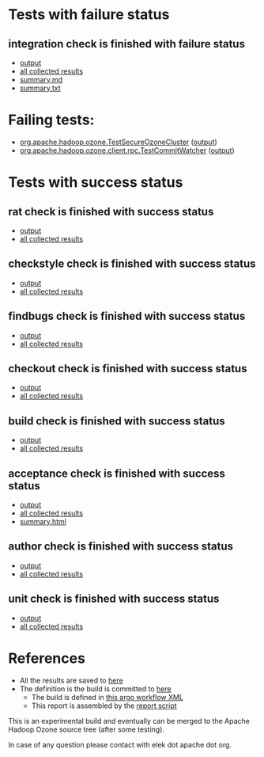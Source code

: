 # Tests with failure status

## integration check is finished with failure status

   * [output](https://raw.githubusercontent.com/elek/ozone-ci/master/pr/pr-hdds-2079-6lndh/integration/output.log)
   * [all collected results](https://github.com/elek/ozone-ci/tree/master/pr/pr-hdds-2079-6lndh/integration)
   * [summary.md](https://github.com/elek/ozone-ci/tree/master/pr/pr-hdds-2079-6lndh/integration/summary.md)
   * [summary.txt](https://github.com/elek/ozone-ci/tree/master/pr/pr-hdds-2079-6lndh/integration/summary.txt)

# Failing tests: 

 * [org.apache.hadoop.ozone.TestSecureOzoneCluster](hadoop-ozone/integration-test/org.apache.hadoop.ozone.TestSecureOzoneCluster.txt) ([output](hadoop-ozone/integration-test/org.apache.hadoop.ozone.TestSecureOzoneCluster-output.txt/))
 * [org.apache.hadoop.ozone.client.rpc.TestCommitWatcher](hadoop-ozone/integration-test/org.apache.hadoop.ozone.client.rpc.TestCommitWatcher.txt) ([output](hadoop-ozone/integration-test/org.apache.hadoop.ozone.client.rpc.TestCommitWatcher-output.txt/))


# Tests with success status

## rat check is finished with success status

   * [output](https://raw.githubusercontent.com/elek/ozone-ci/master/pr/pr-hdds-2079-6lndh/rat/output.log)
   * [all collected results](https://github.com/elek/ozone-ci/tree/master/pr/pr-hdds-2079-6lndh/rat)


## checkstyle check is finished with success status

   * [output](https://raw.githubusercontent.com/elek/ozone-ci/master/pr/pr-hdds-2079-6lndh/checkstyle/output.log)
   * [all collected results](https://github.com/elek/ozone-ci/tree/master/pr/pr-hdds-2079-6lndh/checkstyle)


## findbugs check is finished with success status

   * [output](https://raw.githubusercontent.com/elek/ozone-ci/master/pr/pr-hdds-2079-6lndh/findbugs/output.log)
   * [all collected results](https://github.com/elek/ozone-ci/tree/master/pr/pr-hdds-2079-6lndh/findbugs)


## checkout check is finished with success status

   * [output](https://raw.githubusercontent.com/elek/ozone-ci/master/pr/pr-hdds-2079-6lndh/checkout/output.log)
   * [all collected results](https://github.com/elek/ozone-ci/tree/master/pr/pr-hdds-2079-6lndh/checkout)


## build check is finished with success status

   * [output](https://raw.githubusercontent.com/elek/ozone-ci/master/pr/pr-hdds-2079-6lndh/build/output.log)
   * [all collected results](https://github.com/elek/ozone-ci/tree/master/pr/pr-hdds-2079-6lndh/build)


## acceptance check is finished with success status

   * [output](https://raw.githubusercontent.com/elek/ozone-ci/master/pr/pr-hdds-2079-6lndh/acceptance/output.log)
   * [all collected results](https://github.com/elek/ozone-ci/tree/master/pr/pr-hdds-2079-6lndh/acceptance)
   * [summary.html](https://elek.github.io/ozone-ci/pr/pr-hdds-2079-6lndh/acceptance/summary.html)


## author check is finished with success status

   * [output](https://raw.githubusercontent.com/elek/ozone-ci/master/pr/pr-hdds-2079-6lndh/author/output.log)
   * [all collected results](https://github.com/elek/ozone-ci/tree/master/pr/pr-hdds-2079-6lndh/author)


## unit check is finished with success status

   * [output](https://raw.githubusercontent.com/elek/ozone-ci/master/pr/pr-hdds-2079-6lndh/unit/output.log)
   * [all collected results](https://github.com/elek/ozone-ci/tree/master/pr/pr-hdds-2079-6lndh/unit)




# References

 * All the results are saved to [here](https://github.com/elek/ozone-ci/tree/master/pr/pr-hdds-2079-6lndh/)
 * The definition is the build is committed to [here](https://github.com/elek/argo-ozone)
    * The build is defined in [this argo workflow XML](https://github.com/elek/argo-ozone/blob/master/ozone-build.yaml)
    * This report is assembled by the [report script](https://github.com/elek/argo-ozone/blob/master/scripts/report.sh)

This is an experimental build and eventually can be merged to the Apache Hadoop Ozone source tree (after some testing).

In case of any question please contact with elek dot apache dot org.
